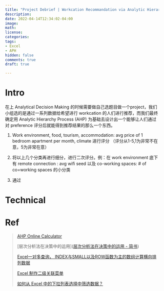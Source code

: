 ```yaml
---
title: "Project Debrief | Workcation Recommandation via Analytic Hierarchy Process"
description: 
date: 2022-04-14T12:34:02-04:00
image: 
math: 
license: 
categories:
tags:
- Excel
- APH
hidden: false
comments: true
draft: true

---
```

<!--more-->

# Intro

在上 Analytical Decision Making 的时候需要做自己选题目做一个project，我们小组选的是通过一系列数据给希望进行 workcation 的人们进行推荐，而我们最终确定用 Analytic Hierarchy Process (AHP) 为基础去设计出一个能够让人们通过对 preference 评分后就能得到推荐结果的那么一个东西。

1. Work environment, food, tourism, accommodation: avg price of 1 bedroom apartment per month, climate 进行评分  （评分从1-5,1为非常不在意，5为非常在意）

2. 将以上几个分类再进行细分，进行二次评分。例：在 work environment 底下有 remote connection : avg wifi seed 以及 co-working spaces: # of co=working spaces 的小分类

3. 通过

# Technical

# Ref

> [AHP Online Calculator](https://bpmsg.com/ahp-online-calculator/)
> 
> [层次分析法在决策中的运用]([层次分析法在决策中的运用 - 简书](https://www.jianshu.com/p/0aca6b401a27))
> 
> [Excel一对多查询， INDEX与SMALL以及ROW函数为主的数组计算横向排列数据](https://www.bilibili.com/video/BV1N3411r7np?spm_id_from=333.337.search-card.all.click)
> 
> [Excel 制作二级关联菜单](https://www.zhihu.com/question/392513225/answer/1204551586)
> 
> [如何从 Excel 中的下拉列表选择中筛选数据？]([如何从Excel中的下拉列表选择中筛选数据？](https://zh-cn.extendoffice.com/documents/excel/4586-excel-filter-data-from-drop-down-list.html))